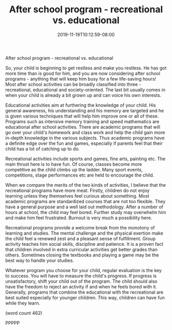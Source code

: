 ﻿---
title: "After school program - recreational vs. educational"
date: 2019-11-19T10:12:59-08:00
description: "After School Activities Tips for Web Success"
featured_image: "/images/After School Activities.jpg"
tags: ["After School Activities"]
---

After school program - recreational vs. educational

So, your child is beginning to get restless and make you restless. He has got more time than is good for him, and you are now considering after school programs - anything that will keep him busy for a few life-saving hours! Most after school activities can be broadly classified into three - recreational, educational and society-oriented. The last bit usually comes in when your child is already a bit grown up and can voice his own interests.

Educational activities aim at furthering the knowledge of your child. His general awareness, his understanding and his memory are targeted and he is given various techniques that will help him improve one or all of these. Programs such as intensive memory training and speed mathematics are educational after school activities. There are academic programs that will go over your child's homework and class work and help the child gain more in-depth knowledge in the various subjects. Thus academic programs have a definite edge over the fun and games, especially if parents feel that their child has a lot of catching up to do.

Recreational activities include sports and games, fine arts, painting etc. The main thrust here is to have fun. Of course, classes become more competitive as the child climbs up the ladder. Many sport events, competitions, stage performances etc are held to encourage the child. 

When we compare the merits of the two kinds of activities, I believe that the recreational programs have more meat. Firstly, children do not enjoy learning unless they themselves feel curious about something. Most academic programs are standardized courses that are not too flexible. They have a general purpose and a well laid out methodology. After a number of hours at school, the child may feel bored. Further study may overwhelm him and make him feel frustrated. Burnout is very much a possibility here.

Recreational programs provide a welcome break from the monotony of learning and studies. The mental challenge and the physical exertion make the child feel a renewed zest and a pleasant sense of fulfillment. Group activity teaches him social skills, discipline and patience. It is a proven fact that children involved in extra curricular activities get better grades than others. Sometimes closing the textbooks and playing a game may be the best way to handle your studies.

Whatever program you choose for your child, regular evaluation is the key to success. You will have to measure the child's progress. If progress is unsatisfactory, shift your child out of the program. The child should also have the freedom to reject an activity if and when he feels bored with it. Generally, programs that combine the educational with the recreational are best suited especially for younger children. This way, children can have fun while they learn. 

(word count 462)

PPPPP
